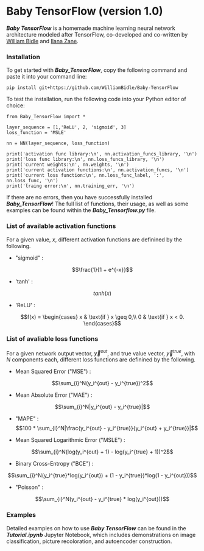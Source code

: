 # Baby TensorFlow (version 1.0)

***Baby TensorFlow*** is a homemade machine learning neural network architecture modeled after TensorFlow, co-developed and co-written by <a href="https://williambidle.github.io/" target = "_blank">William Bidle</a> and <a href="https://ilanazane.github.io/" target = "_blank">Ilana Zane</a>. 

### Installation

To get started with ***Baby_TensorFlow***, copy the following command and paste it into your command line:

    pip install git+https://github.com/WilliamBidle/Baby-TensorFlow

To test the installation, run the following code into your Python editor of choice:

    from Baby_TensorFlow import * 
    
    layer_sequence = [1,'ReLU', 2, 'sigmoid', 3]
    loss_function = 'MSLE'

    nn = NN(layer_sequence, loss_function)

    print('activation func library:\n', nn.activation_funcs_library, '\n')
    print('loss func library:\n', nn.loss_funcs_library, '\n')
    print('current weights:\n', nn.weights, '\n')
    print('current activation functions:\n', nn.activation_funcs, '\n')
    print('current loss function:\n', nn.loss_func_label, ':', nn.loss_func, '\n')
    print('traing error:\n', nn.training_err, '\n')

If there are no errors, then you have successfully installed ***Baby_TensorFlow***! The full list of functions, their usage, as well as some examples can be found within the ***Baby_Tensorflow.py*** file.

### List of available activation functions

For a given value, $x$, different activation functions are definined by the following.

- "sigmoid" : 

$$\frac{1}{1 + e^{-x}}$$

- 'tanh' : 

$$tanh(x)$$

- 'ReLU' : 

$$f(x) = \begin{cases}
x & \text{if } x \geq 0,\\
0  & \text{if } x < 0.
\end{cases}$$

### List of avaliable loss functions

For a given network output vector, $\vec{y}^{out}$, and true value vector, $\vec{y}^{true}$, with $N$ components each, different loss functions are definined by the following.

- Mean Squared Error ("MSE") : 

$$\sum_{i}^N(y_i^{out} - y_i^{true})^2$$

- Mean Absolute Error ("MAE") : 

$$\sum_{i}^N|y_i^{out} - y_i^{true}|$$

- "MAPE" : 
$$100 * \sum_{i}^N|\frac{y_i^{out} - y_i^{true}}{y_i^{out} + y_i^{true}}|$$

- Mean Squared Logarithmic Error ("MSLE") : 

$$\sum_{i}^N(log(y_i^{out} + 1) - log(y_i^{true} + 1))^2$$ 

- Binary Cross-Entropy ("BCE") : 

$$\sum_{i}^N(y_i^{true}*log(y_i^{out}) + (1 - y_i^{true})*log(1 - y_i^{out}))$$

- "Poisson" : 

$$\sum_{i}^N(y_i^{out} - y_i^{true} * log(y_i^{out}))$$

### Examples

Detailed examples on how to use ***Baby TensorFlow*** can be found in the ***Tutorial.ipynb*** Jupyter Notebook, which includes demonstrations on image classification, picture recoloration, and autoencoder construction. 
